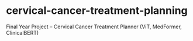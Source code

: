 # cervical-cancer-treatment-planning
Final Year Project – Cervical Cancer Treatment Planner (ViT, MedFormer, ClinicalBERT)
